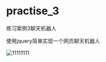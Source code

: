 # practise_3
练习案例3聊天机器人
<p>使用jquery简单实现一个网页聊天机器人</p>

![11111111](https://user-images.githubusercontent.com/101340666/166137769-ce7a7037-7336-40ff-b13e-034baa686f2a.png)
